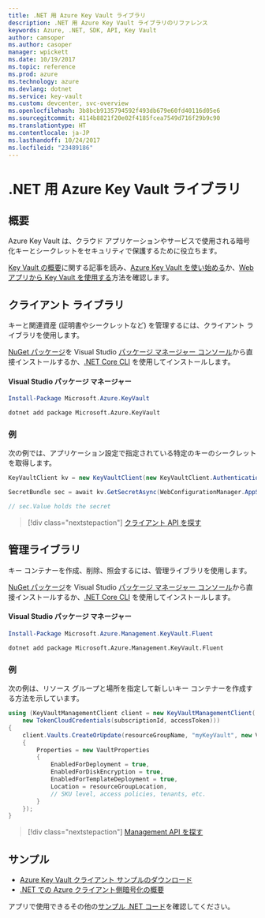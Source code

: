 ```yaml
---
title: .NET 用 Azure Key Vault ライブラリ
description: .NET 用 Azure Key Vault ライブラリのリファレンス
keywords: Azure, .NET, SDK, API, Key Vault
author: camsoper
ms.author: casoper
manager: wpickett
ms.date: 10/19/2017
ms.topic: reference
ms.prod: azure
ms.technology: azure
ms.devlang: dotnet
ms.service: key-vault
ms.custom: devcenter, svc-overview
ms.openlocfilehash: 3b8bcb9135794592f493db679e60fd40116d05e6
ms.sourcegitcommit: 4114b8821f20e02f4185fcea7549d716f29b9c90
ms.translationtype: HT
ms.contentlocale: ja-JP
ms.lasthandoff: 10/24/2017
ms.locfileid: "23489186"
---
```

# <a name="azure-key-vault-libraries-for-net"></a>.NET 用 Azure Key Vault ライブラリ

## <a name="overview"></a>概要

Azure Key Vault は、クラウド アプリケーションやサービスで使用される暗号化キーとシークレットをセキュリティで保護するために役立ちます。

[Key Vault の概要](/azure/key-vault/key-vault-whatis)に関する記事を読み、[Azure Key Vault を使い始める](/azure/key-vault/key-vault-get-started)か、[Web アプリから Key Vault を使用する](/azure/key-vault/key-vault-use-from-web-application)方法を確認します。

## <a name="client-library"></a>クライアント ライブラリ

キーと関連資産 (証明書やシークレットなど) を管理するには、クライアント ライブラリを使用します。

[NuGet パッケージ](https://www.nuget.org/packages/Microsoft.Azure.KeyVault)を Visual Studio [パッケージ マネージャー コンソール][PackageManager]から直接インストールするか、[.NET Core CLI][DotNetCLI] を使用してインストールします。

#### <a name="visual-studio-package-manager"></a>Visual Studio パッケージ マネージャー

```powershell
Install-Package Microsoft.Azure.KeyVault
```

```bash
dotnet add package Microsoft.Azure.KeyVault
```

### <a name="example"></a>例

次の例では、アプリケーション設定で指定されている特定のキーのシークレットを取得します。

```csharp
KeyVaultClient kv = new KeyVaultClient(new KeyVaultClient.AuthenticationCallback(securityToken));

SecretBundle sec = await kv.GetSecretAsync(WebConfigurationManager.AppSettings["SecretUri"]);

// sec.Value holds the secret
```

> [!div class="nextstepaction"]
> [クライアント API を探す](/dotnet/api/overview/azure/keyvault/client)

## <a name="management-library"></a>管理ライブラリ

キー コンテナーを作成、削除、照会するには、管理ライブラリを使用します。

[NuGet パッケージ](https://www.nuget.org/packages/Microsoft.Azure.Management.KeyVault.Fluent)を Visual Studio [パッケージ マネージャー コンソール][PackageManager]から直接インストールするか、[.NET Core CLI][DotNetCLI] を使用してインストールします。

#### <a name="visual-studio-package-manager"></a>Visual Studio パッケージ マネージャー

```powershell
Install-Package Microsoft.Azure.Management.KeyVault.Fluent
```

```bash
dotnet add package Microsoft.Azure.Management.KeyVault.Fluent
```

### <a name="example"></a>例

次の例は、リソース グループと場所を指定して新しいキー コンテナーを作成する方法を示しています。

```csharp
using (KeyVaultManagementClient client = new KeyVaultManagementClient(
    new TokenCloudCredentials(subscriptionId, accessToken)))
{
    client.Vaults.CreateOrUpdate(resourceGroupName, "myKeyVault", new VaultCreateOrUpdateParameters
    {
        Properties = new VaultProperties
        {
            EnabledForDeployment = true,
            EnabledForDiskEncryption = true,
            EnabledForTemplateDeployment = true,
            Location = resourceGroupLocation,
            // SKU level, access policies, tenants, etc.
        }
    });
}
```

> [!div class="nextstepaction"]
> [Management API を探す](/dotnet/api/overview/azure/keyvault/management)

## <a name="samples"></a>サンプル

* [Azure Key Vault クライアント サンプルのダウンロード](https://www.microsoft.com/download/details.aspx?id=45343)
* [.NET での Azure クライアント側暗号化の概要](https://azure.microsoft.com/resources/samples/storage-dotnet-client-side-encryption/)


アプリで使用できるその他の[サンプル .NET コード](https://azure.microsoft.com/resources/samples/?platform=dotnet)を確認してください。

[PackageManager]: https://docs.microsoft.com/nuget/tools/package-manager-console
[DotNetCLI]: https://docs.microsoft.com/dotnet/core/tools/dotnet-add-package
